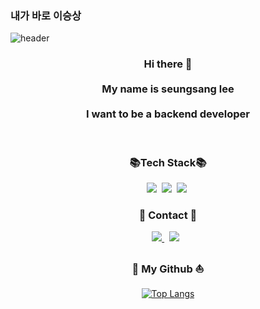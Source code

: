 ### 내가 바로 이승상

![header](https://capsule-render.vercel.app/api?type=waving&color=timeGradient&text=soang94&animation=twinkling&fontSize=35&fontAlignY=40&fontAlign=70&height=250)
<h3 align="center"> 
 Hi there 👋<br><br>
 My name is seungsang lee<br><br>
 I want to be a backend developer
</h3>

<br>
  
<h3 align="center"> 📚Tech Stack📚 </h3>
<p align="center">
  <img src="https://img.shields.io/badge/Spring-6DB33F?style=for-the-badge&logo=Spring&logoColor=white"/></a>&nbsp
  <img src="https://img.shields.io/badge/SpringBoot-6DB33F?style=for-the-badge&logo=SpringBoot&logoColor=white"/></a>&nbsp
  <img src="https://img.shields.io/badge/Kotlin-663399?style=for-the-badge&logo=Kotlin&logoColor=white"/></a>&nbsp
  <br>
</p>


<h3 align="center">🔔 Contact 🔔</h3>
<p align="center">
  <a href="https://velog.io/@soang2533">
       <img src="https://img.shields.io/badge/Velog-000000?style=for-the-badge&logo=Velog&logoColor=white"> 
  </a>&nbsp
<!--   <a href="https://www.instagram.com/95_lee.j.w"> -->
       <img src="https://img.shields.io/badge/Instagram-E4405F?style=for-the-badge&logo=Instagram&logoColor=white"> 
  </a>&nbsp
</p>

<h3 align="center">🚢 My Github ⛵</h3>
<div align="center">
  


[![Top Langs](https://github-readme-stats.vercel.app/api/top-langs/?username=soang94)](https://github.com/anuraghazra/github-readme-stats)

</div>


